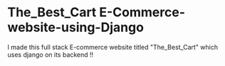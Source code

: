 # The_Best_Cart E-Commerce-website-using-Django
I made this full stack E-commerce website titled "The_Best_Cart" which uses django on its backend !!
